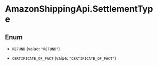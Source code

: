 # AmazonShippingApi.SettlementType

## Enum


* `REFUND` (value: `"REFUND"`)

* `CERTIFICATE_OF_FACT` (value: `"CERTIFICATE_OF_FACT"`)


